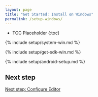 ```yaml
---
layout: page
title: "Get Started: Install on Windows"
permalink: /setup-windows/
---
```


* TOC Placeholder
{:toc}

{% include setup/system-win.md %}

{% include setup/get-sdk-win.md %}

{% include setup/android-setup.md %}

## Next step

[Next step: Configure Editor](/get-started/editor/)
